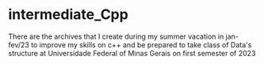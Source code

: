 # intermediate_Cpp
There are the archives that I create during my summer vacation in jan-fev/23 to improve my skills on c++ and be prepared to take class of  Data's structure  at Universidade Federal of Minas Gerais on first semester of 2023
